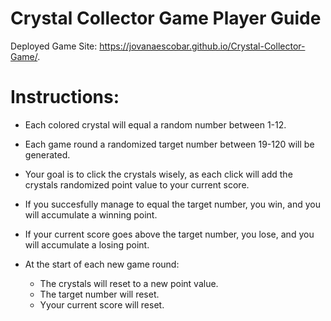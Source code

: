 # Crystal Collector Game Player Guide

Deployed Game Site: https://jovanaescobar.github.io/Crystal-Collector-Game/.

# Instructions:

- Each colored crystal will equal a random number between 1-12.

- Each game round a randomized target number between 19-120 will be generated.

- Your goal is to click the crystals wisely, as each click will add the crystals randomized point value to your current score.

- If you succesfully manage to equal the target number, you win, and you will accumulate a winning point.

- If your current score goes above the target number, you lose, and you will accumulate a losing point.

- At the start of each new game round:

    * The crystals will reset to a new point value.
    * The target number will reset.
    * Yyour current score will reset.


